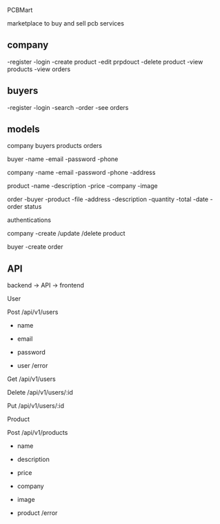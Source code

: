 PCBMart

marketplace to buy and sell pcb services

company
-------

-register
-login
-create product
-edit prpdouct
-delete product
-view products
-view orders

buyers
------

-register
-login
-search
-order
-see orders


models
------

company
buyers
products
orders

buyer
-name
-email
-password
-phone

company
-name
-email
-password
-phone
-address

product
-name
-description
-price
-company
-image

order
-buyer
-product
-file
-address
-description
-quantity
-total
-date
-order status


authentications

company 
    -create /update /delete product

buyer
    -create order

API
---

backend -> API -> frontend

User

Post
/api/v1/users
- name
- email
- password

- user /error



Get
/api/v1/users

Delete
/api/v1/users/:id

Put
/api/v1/users/:id


Product

Post
/api/v1/products
- name
- description
- price
- company
- image

- product /error



